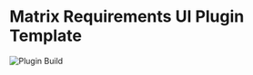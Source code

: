 # Matrix Requirements UI Plugin Template

![Plugin Build](https://github.com/MatrixRequirements/matrix-example/actions/workflows/main.yml/badge.svg)
